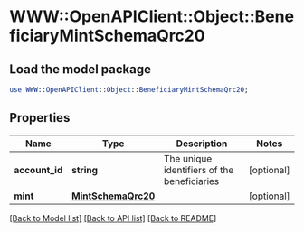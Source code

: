 # WWW::OpenAPIClient::Object::BeneficiaryMintSchemaQrc20

## Load the model package
```perl
use WWW::OpenAPIClient::Object::BeneficiaryMintSchemaQrc20;
```

## Properties
Name | Type | Description | Notes
------------ | ------------- | ------------- | -------------
**account_id** | **string** | The unique identifiers of the beneficiaries | [optional] 
**mint** | [**MintSchemaQrc20**](MintSchemaQrc20.md) |  | [optional] 

[[Back to Model list]](../README.md#documentation-for-models) [[Back to API list]](../README.md#documentation-for-api-endpoints) [[Back to README]](../README.md)


